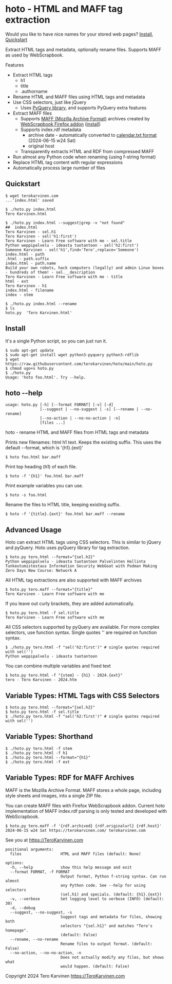 # hoto - HTML and MAFF tag extraction

Would you like to have nice names for your stored web pages? [Install](#install), [Quickstart](#quickstart)

Extract HTML tags and metadata, optionally rename files. Supports MAFF as used by WebScrapbook. 

Features

- Extract HTML tags
	- h1
	- title
	- .authorname
- Rename HTML and MAFF files using HTML tags and metadata
- Use CSS selectors, just like jQuery
	- Uses [PyQuery library](https://pyquery.readthedocs.io/en/stable/index.html), and supports PyQuery extra features
- Extract MAFF files
	- Supports [MAFF (Mozilla Archive Format)](https://www.amadzone.org/mozilla-archive-format/maff-specification.html) archives created by [WebScrapbook Firefox addon](https://github.com/danny0838/webscrapbook) ([install](https://addons.mozilla.org/en-US/firefox/addon/webscrapbook/))
	- Supports index.rdf metadata
		- archive date - automatically converted to [calendar.txt format](https://terokarvinen.com/2024/format-date-calendar-txt/) (2024-06-15 w24 Sat)
		- original host
	- Transparently extracts HTML and RDF from compressed MAFF
- Run almost any Python code when renaming (using f-string format)
- Replace HTML tag content with regular expressions
- Automatically process large number of files

## Quickstart

	$ wget terokarvinen.com
	...'index.html' saved

	$ ./hoto.py index.html
	Tero Karvinen.html

	$ ./hoto.py index.html --suggest|grep -v "not found"
	##  index.html
	Tero Karvinen - sel.h1
	Tero Karvinen - sel('h1:first')
	Tero Karvinen - Learn Free software with me - sel.title
	Python weppipalvelu - ideasta tuotantoon - sel('h2:first')
	Someone Karvinen - sel('h1',find='Tero',replace='Someone')
	index.html - path
	.html - path.suffix
	index.html - path.name
	Build your own robots, hack computers (legally) and admin Linux boxes - hundreds of them! - sel.__description
	Tero Karvinen - Learn Free software with me - title
	html - ext
	Tero Karvinen - h1
	index.html - filename
	index - stem

	$ ./hoto.py index.html --rename
	$ ls
	hoto.py  'Tero Karvinen.html'

## Install

It's a single Python script, so you can just run it. 

	$ sudo apt-get update
	$ sudo apt-get install wget python3-pyquery python3-rdflib
	$ wget https://raw.githubusercontent.com/terokarvinen/hoto/main/hoto.py
	$ chmod ugo+x hoto.py
	$ ./hoto.py
	Usage: 'hoto foo.html'. Try --help.

## hoto --help

	usage: hoto.py [-h] [--format FORMAT] [-v] [-d]
	               [--suggest | --no-suggest | -s] [--rename | --no-rename]
	               [--no-action | --no-no-action | -n]
	               [files ...]

hoto - rename HTML and MAFF files from HTML tags and metadata

Prints new filenames: html h1 text. Keeps the existing suffix. 
This uses the default --format, which is '{h1}.{ext}'

	$ hoto foo.html bar.maff

Print top heading (h1) of each file. 

	$ hoto -f '{h1}' foo.html bar.maff

Print example variables you can use.

	$ hoto -s foo.html

Rename the files to HTML title, keeping existing suffix.

	$ hoto -f '{title}.{ext}' foo.html bar.maff --rename

## Advanced Usage

Hoto can extract HTML tags using CSS selectors. This is similar to jQuery and pyQuery. Hoto uses pyQuery library for tag extraction. 

	$ hoto.py tero.html --format="{sel.h2}"
	Python weppipalvelu - ideasta tuotantoon Palvelinten Hallinta Tunkeutumistestaus Information Security WebGoat with Podman Making Zero Days New Course: Network A	

All HTML tag extractions are also supported with MAFF archives

	$ hoto.py tero.maff --format="{title}"
	Tero Karvinen - Learn Free software with me

If you leave out curly brackets, they are added automatically.

	$ hoto.py tero.html -f sel.title
	Tero Karvinen - Learn Free software with me

All CSS selectors supported by pyQuery are available. For more complex selectors, use function syntax. Single quotes '' are required on function syntax. 

	$ ./hoto.py tero.html -f "sel('h2:first')" # single quotes required with sel('')
	Python weppipalvelu - ideasta tuotantoon

You can combine multiple variables and fixed text

	$ hoto.py tero.html -f "{stem} - {h1} - 2024.{ext}"
	tero - Tero Karvinen - 2024.htm

## Variable Types: HTML Tags with CSS Selectors

	$ hoto.py tero.html --format="{sel.h2}"
	$ hoto.py tero.html -f sel.title
	$ ./hoto.py tero.html -f "sel('h2:first')" # single quotes required with sel('')

## Variable Types: Shorthand

	$ ./hoto.py tero.html -f stem
	$ ./hoto.py tero.html -f h1
	$ ./hoto.py tero.html --format="{h1}"
	$ ./hoto.py tero.html -f ext

## Variable Types: RDF for MAFF Archives

MAFF is the Mozilla Archive Format. MAFF stores a whole page, including style 
sheets and images, into a single ZIP file. 

You can create MAFF files with Firefox WebScrapbook addon. Current hoto implementation 
of MAFF index.rdf parsing is only tested and developed with WebScrapbook. 

	$ hoto.py tero.maff -f '{rdf.archived} {rdf.originalurl} {rdf.host}'
	2024-06-15 w24 Sat https://terokarvinen.com/ terokarvinen.com

See you at https://TeroKarvinen.com

	positional arguments:
	  files                 HTML and MAFF files (default: None)

	options:
	  -h, --help            show this help message and exit
	  --format FORMAT, -f FORMAT
	                        Output format, Python f-string syntax. Can run almost
	                        any Python code. See --help for using selectors
	                        (sel.h1) and specials. (default: {h1}.{ext})
	  -v, --verbose         Set logging level to verbose (INFO) (default: 30)
	  -d, --debug
	  --suggest, --no-suggest, -s
	                        Suggest tags and metadata for files, showing both
	                        selectors "{sel.h1}" and matches "Tero's homepage".
	                        (default: False)
	  --rename, --no-rename
	                        Rename files to output format. (default: False)
	  --no-action, --no-no-action, -n
	                        Does not actually modify any files, but shows what
	                        would happen. (default: False)

Copyright 2024 Tero Karvinen https://TeroKarvinen.com
